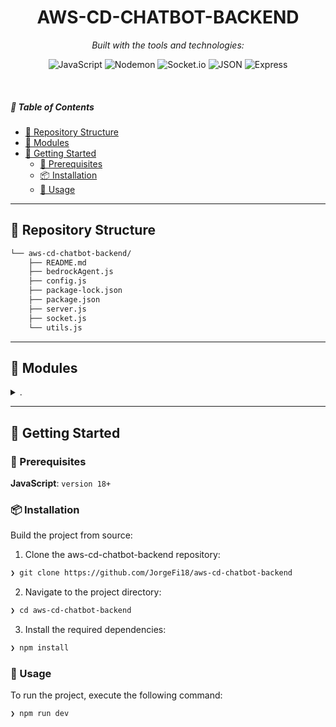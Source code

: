<p align="center">
    <h1 align="center">AWS-CD-CHATBOT-BACKEND</h1>
</p>
<p align="center">
		<em>Built with the tools and technologies:</em>
</p>
<p align="center">
	<img src="https://img.shields.io/badge/JavaScript-F7DF1E.svg?style=flat&logo=JavaScript&logoColor=black" alt="JavaScript">
	<img src="https://img.shields.io/badge/Nodemon-76D04B.svg?style=flat&logo=Nodemon&logoColor=white" alt="Nodemon">
	<img src="https://img.shields.io/badge/Socket.io-010101.svg?style=flat&logo=socketdotio&logoColor=white" alt="Socket.io">
	<img src="https://img.shields.io/badge/JSON-000000.svg?style=flat&logo=JSON&logoColor=white" alt="JSON">
	<img src="https://img.shields.io/badge/Express-000000.svg?style=flat&logo=Express&logoColor=white" alt="Express">
</p>

<br>

##### 🔗 Table of Contents

- [📂 Repository Structure](#-repository-structure)
- [🧩 Modules](#-modules)
- [🚀 Getting Started](#-getting-started)
    - [🔖 Prerequisites](#-prerequisites)
    - [📦 Installation](#-installation)
    - [🤖 Usage](#-usage)

---


## 📂 Repository Structure

```sh
└── aws-cd-chatbot-backend/
    ├── README.md
    ├── bedrockAgent.js
    ├── config.js
    ├── package-lock.json
    ├── package.json
    ├── server.js
    ├── socket.js
    └── utils.js
```

---

## 🧩 Modules

<details closed><summary>.</summary>

| File | Summary |
| --- | --- |
| [bedrockAgent.js](https://github.com/JorgeFi18/aws-cd-chatbot-backend/blob/main/bedrockAgent.js) | Enables invoking Bedrock Agent for AI chatbot interactions by sending commands and processing responses. Key features include setting parameters and handling errors during agent invocation. |
| [config.js](https://github.com/JorgeFi18/aws-cd-chatbot-backend/blob/main/config.js) | Defines default settings for the backend server, including ports, AWS credentials, and AI agent parameters. Enables easy configuration for AWS services and AI features within the chatbot application. |
| [socket.js](https://github.com/JorgeFi18/aws-cd-chatbot-backend/blob/main/socket.js) | Handles real-time chat communication between the user and the chatbot. Manages message creation and delivery based on session ID. Logs user and chatbot interactions, triggers appropriate responses, and handles disconnect events. |
| [server.js](https://github.com/JorgeFi18/aws-cd-chatbot-backend/blob/main/server.js) | Initializes an Express server with Socket.io integration, connecting clients to handle a chatbot feature. Implements CORS policies and serves a welcome message. |
| [utils.js](https://github.com/JorgeFi18/aws-cd-chatbot-backend/blob/main/utils.js) | Extracts message chunks and formats responses for chatbot interaction, ensuring a seamless message stream handling within the backend architecture. Complements with a function to create structured chatbot messages. |
| [package.json](https://github.com/JorgeFi18/aws-cd-chatbot-backend/blob/main/package.json) | Enables AWS chatbot backend functionality. Defines dependencies and scripts for server management. Key features include socket communication support, AWS SDK integration, and environment variable management. Essential for running backend server operations seamlessly within the repository architecture. |
| [package-lock.json](https://github.com/JorgeFi18/aws-cd-chatbot-backend/blob/main/package-lock.json) | The `package-lock.json` file in the `aws-cd-chatbot-backend` repository serves as a crucial component for managing dependencies and ensuring consistent builds. It locks down the specific versions of dependencies required for the project, preventing potential inconsistencies between builds. This file plays a vital role in guaranteeing the stability and reproducibility of the projects development environment by recording the exact dependency tree at the time of installation. |

</details>

---

## 🚀 Getting Started

### 🔖 Prerequisites

**JavaScript**: `version 18+`

### 📦 Installation

Build the project from source:

1. Clone the aws-cd-chatbot-backend repository:
```sh
❯ git clone https://github.com/JorgeFi18/aws-cd-chatbot-backend
```

2. Navigate to the project directory:
```sh
❯ cd aws-cd-chatbot-backend
```

3. Install the required dependencies:
```sh
❯ npm install
```

### 🤖 Usage

To run the project, execute the following command:

```sh
❯ npm run dev
```